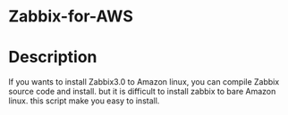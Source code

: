 # Zabbix-for-AWS

# Description
If you wants to install Zabbix3.0 to Amazon linux, you can compile Zabbix source code and install.
but it is difficult to install zabbix to bare Amazon linux.
this script make you easy to install.


